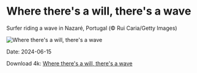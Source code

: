 # Where there's a will, there's a wave

Surfer riding a wave in Nazaré, Portugal (© Rui Caria/Getty Images)

![Where there's a will, there's a wave](https://bing.com/th?id=OHR.NazareWave_EN-US9510827848_UHD.jpg&rf=LaDigue_UHD.jpg&pid=hp&w=1024&h=576&rs=1&c=4)

Date: 2024-06-15

Download 4k: [Where there's a will, there's a wave](https://bing.com/th?id=OHR.NazareWave_EN-US9510827848_UHD.jpg&rf=LaDigue_UHD.jpg&pid=hp&w=3840&h=2160&rs=1&c=4)

